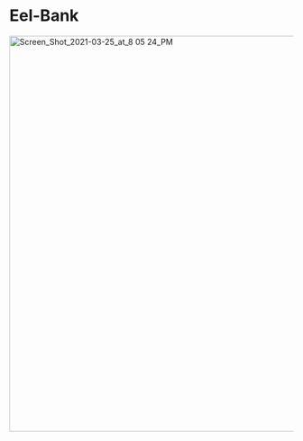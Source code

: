 # Eel-Bank
<img width="702" alt="Screen_Shot_2021-03-25_at_8 05 24_PM" src="https://user-images.githubusercontent.com/43734344/112559618-baebc300-8da7-11eb-81ac-c7894a0b2d26.png">
